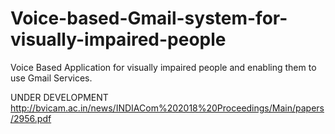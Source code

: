 # Voice-based-Gmail-system-for-visually-impaired-people
Voice Based Application for  visually impaired  people and enabling them to use Gmail Services.

UNDER DEVELOPMENT
http://bvicam.ac.in/news/INDIACom%202018%20Proceedings/Main/papers/2956.pdf
